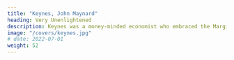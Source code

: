 ```yaml
---
title: "Keynes, John Maynard"
heading: Very Unenlightened
description: Keynes was a money-minded economist who embraced the Marginal Revolution and corrupted Classical Economics into Neoclassical Economics leading to crises
image: "/covers/keynes.jpg"
# date: 2022-07-01
weight: 52
---
```


